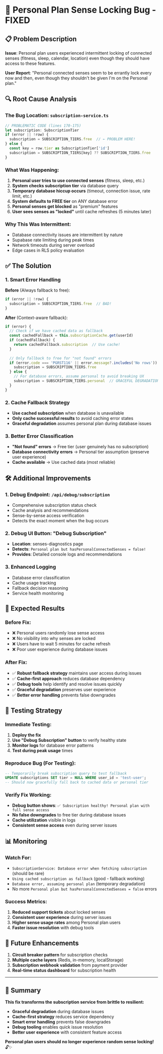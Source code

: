 # 🐛 Personal Plan Sense Locking Bug - FIXED

## **📋 Problem Description**

**Issue**: Personal plan users experienced intermittent locking of connected senses (fitness, sleep, calendar, location) even though they should have access to these features.

**User Report**: "Personal connected senses seem to be errantly lock every now and then, even though they shouldn't be given I'm on the Personal plan."

## **🔍 Root Cause Analysis**

### **The Bug Location**: `subscription-service.ts`

```typescript
// PROBLEMATIC CODE (lines 170-175)
let subscription: SubscriptionTier
if (error || !row) {
  subscription = SUBSCRIPTION_TIERS.free  // ← PROBLEM HERE!
} else {
  const key = row.tier as SubscriptionTier['id']
  subscription = SUBSCRIPTION_TIERS[key] ?? SUBSCRIPTION_TIERS.free
}
```

### **What Was Happening**:

1. **Personal user tries to use connected senses** (fitness, sleep, etc.)
2. **System checks subscription tier** via database query
3. **Temporary database hiccup occurs** (timeout, connection issue, rate limit, etc.)
4. **System defaults to FREE tier** on ANY database error
5. **Personal senses get blocked** as "premium" features
6. **User sees senses as "locked"** until cache refreshes (5 minutes later)

### **Why This Was Intermittent**:
- Database connectivity issues are intermittent by nature
- Supabase rate limiting during peak times
- Network timeouts during server overload
- Edge cases in RLS policy evaluation

## **✅ The Solution**

### **1. Smart Error Handling**

**Before** (Always fallback to free):
```typescript
if (error || !row) {
  subscription = SUBSCRIPTION_TIERS.free  // BAD!
}
```

**After** (Context-aware fallback):
```typescript
if (error) {
  // Check if we have cached data as fallback
  const cachedFallback = this.subscriptionCache.get(userId)
  if (cachedFallback) {
    return cachedFallback.subscription  // Use cache!
  }
  
  // Only fallback to free for "not found" errors
  if (error.code === 'PGRST116' || error.message?.includes('No rows')) {
    subscription = SUBSCRIPTION_TIERS.free
  } else {
    // For database errors, assume personal to avoid breaking UX
    subscription = SUBSCRIPTION_TIERS.personal  // GRACEFUL DEGRADATION!
  }
}
```

### **2. Cache Fallback Strategy**
- **Use cached subscription** when database is unavailable
- **Only cache successful results** to avoid caching error states  
- **Graceful degradation** assumes personal plan during database issues

### **3. Better Error Classification**
- **"Not found" errors** → Free tier (user genuinely has no subscription)
- **Database connectivity errors** → Personal tier assumption (preserve user experience)
- **Cache available** → Use cached data (most reliable)

## **🛠️ Additional Improvements**

### **1. Debug Endpoint**: `/api/debug/subscription`
- Comprehensive subscription status check
- Cache analysis and recommendations
- Sense-by-sense access verification
- Detects the exact moment when the bug occurs

### **2. Debug UI Button**: "Debug Subscription"  
- **Location**: senses-diagnostics page
- **Detects**: `Personal plan but hasPersonalConnectedSenses = false!`
- **Provides**: Detailed console logs and recommendations

### **3. Enhanced Logging**
- Database error classification
- Cache usage tracking
- Fallback decision reasoning
- Service health monitoring

## **🎯 Expected Results**

### **Before Fix**:
- ❌ Personal users randomly lose sense access  
- ❌ No visibility into why senses are locked
- ❌ Users have to wait 5 minutes for cache refresh
- ❌ Poor user experience during database issues

### **After Fix**:
- ✅ **Robust fallback strategy** maintains user access during issues
- ✅ **Cache-first approach** reduces database dependency
- ✅ **Debug tools** help identify and resolve issues quickly  
- ✅ **Graceful degradation** preserves user experience
- ✅ **Better error handling** prevents false downgrades

## **🧪 Testing Strategy**

### **Immediate Testing**:
1. **Deploy the fix**
2. **Use "Debug Subscription" button** to verify healthy state
3. **Monitor logs** for database error patterns
4. **Test during peak usage** times

### **Reproduce Bug (For Testing)**:
```sql
-- Temporarily break subscription query to test fallback
UPDATE subscriptions SET tier = NULL WHERE user_id = 'test-user';
-- Should now gracefully fall back to cached data or personal tier
```

### **Verify Fix Working**:
- **Debug button shows**: `✅ Subscription healthy! Personal plan with full sense access`  
- **No false downgrades** to free tier during database issues
- **Cache utilization** visible in logs
- **Consistent sense access** even during server issues

## **📊 Monitoring**

### **Watch For**:
- `SubscriptionService: Database error when fetching subscription` (should be rare)
- `Using cached subscription as fallback` (good - fallback working)  
- `Database error, assuming personal plan` (temporary degradation)
- No more `Personal plan but hasPersonalConnectedSenses = false` errors

### **Success Metrics**:
1. **Reduced support tickets** about locked senses
2. **Consistent user experience** during server issues  
3. **Higher sense usage rates** among Personal plan users
4. **Faster issue resolution** with debug tools

## **🔄 Future Enhancements**

1. **Circuit breaker pattern** for subscription checks
2. **Multiple cache layers** (Redis, in-memory, localStorage)
3. **Subscription webhook validation** from payment provider
4. **Real-time status dashboard** for subscription health

---

## **🎉 Summary**

**This fix transforms the subscription service from brittle to resilient:**

- **Graceful degradation** during database issues
- **Cache-first strategy** reduces service dependency
- **Smart error handling** prevents false downgrades  
- **Debug tooling** enables quick issue resolution
- **Better user experience** with consistent feature access

**Personal plan users should no longer experience random sense locking!** 🔓✨
